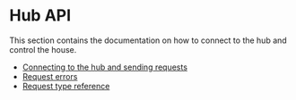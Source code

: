 # Hub API

This section contains the documentation on how to connect to the hub and control the house.

- [Connecting to the hub and sending requests](connecting.md)
- [Request errors](errors.md)
- [Request type reference](requests-and-types.md)

